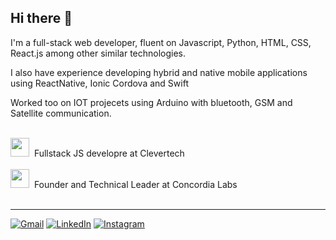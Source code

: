 ## Hi there 👋

I'm a full-stack web developer, fluent on Javascript, Python, HTML, CSS, React.js among other similar technologies.

I also have experience developing hybrid and native mobile applications using ReactNative, Ionic Cordova and Swift

Worked too on IOT projecets using Arduino with bluetooth, GSM and Satellite communication.

<br />

<img src="https://avatars.githubusercontent.com/u/683061?s=200&v=4" height="30px" style="margin-bottom: -9px" />
&nbsp;Fullstack JS developre at Clevertech
<br />
<br />
<img src="https://avatars.githubusercontent.com/u/68876684?s=200&v=4" height="30px" style="margin-bottom: -9px" />
&nbsp;Founder and Technical Leader at Concordia Labs



<br />
<br />

___

[![Gmail](https://img.shields.io/badge/Gmail-D14836?style=for-the-badge&logo=gmail&logoColor=white)](mailto:lucasdeonsoranzo@gmail.com?subject=Hi%20there,%20found%20your%20email%20on%20your%20github%20profile)
[![LinkedIn](https://img.shields.io/badge/LinkedIn-0077B5?style=for-the-badge&logo=linkedin&logoColor=white)](https://www.linkedin.com/in/lucas-soranzo-0b33041a4/)
[![Instagram](https://img.shields.io/badge/Instagram-E4405F?style=for-the-badge&logo=instagram&logoColor=white)](http://instagram.com/lucassoranzo_)
